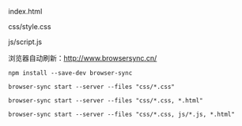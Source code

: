 index.html

css/style.css

js/script.js



浏览器自动刷新：http://www.browsersync.cn/

```
npm install --save-dev browser-sync
```

```
browser-sync start --server --files "css/*.css"
```

```
browser-sync start --server --files "css/*.css, *.html"
```

```
browser-sync start --server --files "css/*.css, js/*.js, *.html"
```

